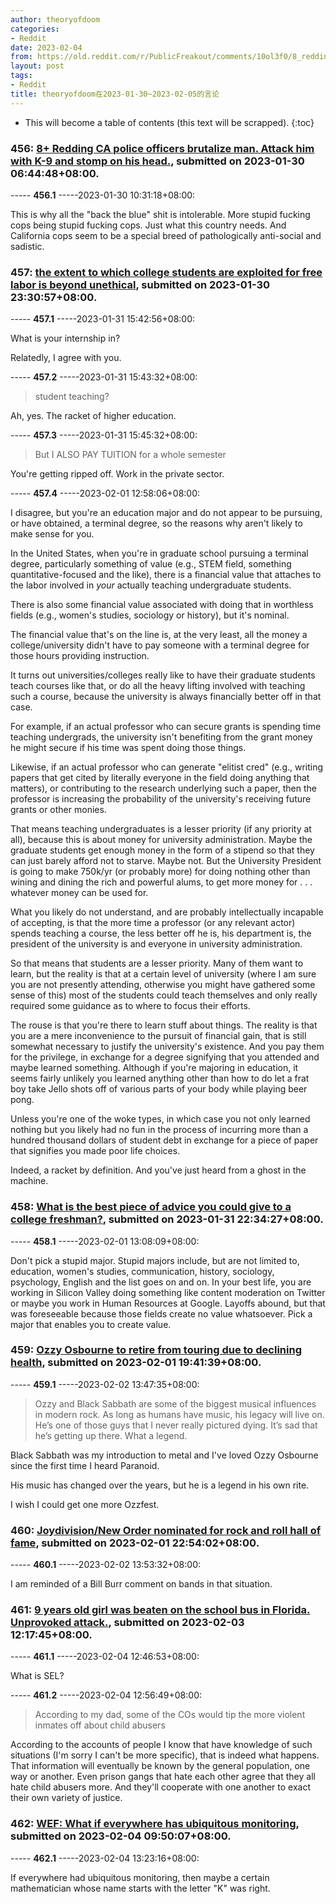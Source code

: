 ```yaml
---
author: theoryofdoom
categories:
- Reddit
date: 2023-02-04
from: https://old.reddit.com/r/PublicFreakout/comments/10ol3f0/8_redding_ca_police_officers_brutalize_man_attack/
layout: post
tags:
- Reddit
title: theoryofdoom在2023-01-30~2023-02-05的言论
---
```


* This will become a table of contents (this text will be scrapped).
{:toc}

### 456: [8+ Redding CA police officers brutalize man. Attack him with K-9 and stomp on his head.](https://old.reddit.com/r/PublicFreakout/comments/10ol3f0/8_redding_ca_police_officers_brutalize_man_attack/), submitted on 2023-01-30 06:44:48+08:00.

----- __456.1__ -----2023-01-30 10:31:18+08:00:

This is why all the "back the blue" shit is intolerable.  More stupid fucking cops being stupid fucking cops.  Just what this country needs.  And California cops seem to be a special breed of pathologically anti-social and sadistic.

### 457: [the extent to which college students are exploited for free labor is beyond unethical](https://old.reddit.com/r/college/comments/10p5nmi/the_extent_to_which_college_students_are/), submitted on 2023-01-30 23:30:57+08:00.

----- __457.1__ -----2023-01-31 15:42:56+08:00:

What is your internship in? 

Relatedly, I agree with you.

----- __457.2__ -----2023-01-31 15:43:32+08:00:

> student teaching?

Ah, yes.  The racket of higher education.

----- __457.3__ -----2023-01-31 15:45:32+08:00:

>  But I ALSO PAY TUITION for a whole semester

You're getting ripped off.  Work in the private sector.

----- __457.4__ -----2023-02-01 12:58:06+08:00:

I disagree, but you're an education major and do not appear to be pursuing, or have obtained, a terminal degree, so the reasons why aren't likely to make sense for you. 

In the United States, when you're in graduate school pursuing a terminal degree, particularly something of value (e.g., STEM field, something quantitative-focused and the like), there is a financial value that attaches to the labor involved in *your* actually teaching undergraduate students.  

There is also some financial value associated with doing that in worthless fields (e.g., women's studies, sociology or history), but it's nominal.  

The financial value that's on the line is, at the very least, all the money a college/university didn't have to pay someone with a terminal degree for those hours providing instruction.

It turns out universities/colleges really like to have their graduate students teach courses like that, or do all the heavy lifting involved with teaching such a course, because the university is always financially better off in that case.

For example, if an actual professor who can secure grants is spending time teaching undergrads, the university isn't benefiting from the grant money he might secure if his time was spent doing those things.

Likewise, if an actual professor who can generate "elitist cred" (e.g., writing papers that get cited by literally everyone in the field doing anything that matters), or contributing to the research underlying such a paper, then the professor is increasing the probability of the university's receiving future grants or other monies.  

That means teaching undergraduates is a lesser priority (if any priority at all), because this is about money for university administration.  Maybe the graduate students get enough money in the form of a stipend so that they can just barely afford not to starve.  Maybe not.  But the University President is going to make 750k/yr (or probably more) for doing nothing other than wining and dining the rich and powerful alums, to get more money for . . . whatever money can be used for.

What you likely do not understand, and are probably intellectually incapable of accepting, is that the more time a professor (or any relevant actor) spends teaching a course, the less better off he is, his department is, the president of the university is and everyone in university administration.  

So that means that students are a lesser priority.  Many of them want to learn, but the reality is that at a certain level of university (where I am sure you are not presently attending, otherwise you might have gathered some sense of this) most of the students could teach themselves and only really required some guidance as to where to focus their efforts.  

The rouse is that you're there to learn stuff about things.  The reality is that you are a mere inconvenience to the pursuit of financial gain, that is still somewhat necessary to justify the university's existence.  And you pay them for the privilege, in exchange for a degree signifying that you attended and maybe learned something.  Although if you're majoring in education, it seems fairly unlikely you learned anything other than how to do let a frat boy take Jello shots off of various parts of your body while playing beer pong. 

Unless you're one of the woke types, in which case you not only learned nothing but you likely had no fun in the process of incurring more than a hundred thousand dollars of student debt in exchange for a piece of paper that signifies you made poor life choices.

Indeed, a racket by definition.  And you've just heard from a ghost in the machine.

### 458: [What is the best piece of advice you could give to a college freshman?](https://old.reddit.com/r/college/comments/10q0klz/what_is_the_best_piece_of_advice_you_could_give/), submitted on 2023-01-31 22:34:27+08:00.

----- __458.1__ -----2023-02-01 13:08:09+08:00:

Don't pick a stupid major.  Stupid majors include, but are not limited to, education, women's studies, communication, history, sociology, psychology, English and the list goes on and on.  In your best life, you are working in Silicon Valley doing something like content moderation on Twitter or maybe you work in Human Resources at Google.  Layoffs abound, but that was foreseeable because those fields create no value whatsoever.  Pick a major that enables you to create value.

### 459: [Ozzy Osbourne to retire from touring due to declining health](https://old.reddit.com/r/Metal/comments/10qrwzi/ozzy_osbourne_to_retire_from_touring_due_to/), submitted on 2023-02-01 19:41:39+08:00.

----- __459.1__ -----2023-02-02 13:47:35+08:00:

> Ozzy and Black Sabbath are some of the biggest musical influences in modern rock. As long as humans have music, his legacy will live on. He’s one of those guys that I never really pictured dying. It’s sad that he’s getting up there. What a legend.

Black Sabbath was my introduction to metal and I've loved Ozzy Osbourne since the first time I heard Paranoid.  

His music has changed over the years, but he is a legend in his own rite.  

I wish I could get one more Ozzfest.

### 460: [Joydivision/New Order nominated for rock and roll hall of fame](https://old.reddit.com/r/JoyDivision/comments/10qwmel/joydivisionnew_order_nominated_for_rock_and_roll/), submitted on 2023-02-01 22:54:02+08:00.

----- __460.1__ -----2023-02-02 13:53:32+08:00:

I am reminded of a Bill Burr comment on bands in that situation.

### 461: [9 years old girl was beaten on the school bus in Florida. Unprovoked attack.](https://old.reddit.com/r/ActualPublicFreakouts/comments/10sau5j/9_years_old_girl_was_beaten_on_the_school_bus_in/), submitted on 2023-02-03 12:17:45+08:00.

----- __461.1__ -----2023-02-04 12:46:53+08:00:

What is SEL?

----- __461.2__ -----2023-02-04 12:56:49+08:00:

> According to my dad, some of the COs would tip the more violent inmates off about child abusers

According to the accounts of people I know that have knowledge of such situations (I'm sorry I can't be more specific), that is indeed what happens.  That information will eventually be known by the general population, one way or another.  Even prison gangs that hate each other agree that they all hate child abusers more.  And they'll cooperate with one another to exact their own variety of justice.

### 462: [WEF: What if everywhere has ubiquitous monitoring](https://old.reddit.com/r/DeclineIntoCensorship/comments/10t1u04/wef_what_if_everywhere_has_ubiquitous_monitoring/), submitted on 2023-02-04 09:50:07+08:00.

----- __462.1__ -----2023-02-04 13:23:16+08:00:

If everywhere had ubiquitous monitoring, then maybe a certain mathematician whose name starts with the letter "K" was right.


